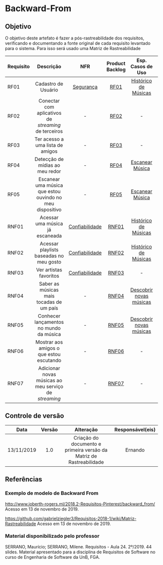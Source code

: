 # Backward-From

## Objetivo

O objetivo deste artefato é fazer a pós-rastreabilidade dos requisitos, verificando e documentando a fonte original de cada requisito levantado para o sistema. Para isso será usado uma Matriz de Rastreabilidade

| Requisito | Descrição | NFR |Product Backlog | Esp. Casos de Uso | Cenário | Léxico | MoSCoW | First Things First | Instrospecção | Análise de Protocolo/Observação | Questionário | Rich Picture | Brainstorming |
| :-------- | :-------: | :-: | :-------------: | :---------------: | :-----: | :----: | :----: | :----------------: | :-----------: | :---------------------: | :----------: | :----------: | :-----------: |
| RF01 | Cadastro de Usuário |  [Segurança](../modelagem/NFR#NFR-de-Segurança) | [RF01](../modelagem/backlog#Product-Backlog) | [Histórico de Músicas](../modelagem/especificacao_dcu#Histórico-de-músicas) | [C2](../modelagem/cenarios#C2) | [L05](../modelagem/lexicos) | [RF01](../modelagem/backlog) | - | - | - | - | - | - |
| RF02 | Conectar com aplicativos de _streaming_ de terceiros | - | [RF02](../modelagem/backlog#Product-Backlog) | - | [C9](../modelagem/cenarios#C9) | [L03](../modelagem/lexicos) | [RF02](../modelagem/backlog) | [Compartilhamento de músicas](../priorizacao/firstThingFirst) | [US06](../elicitacao/introspeccao) |  [RF04](../elicitacao/observacao#Requisitos-Funcionais) | - | [Rich Pictures](../pre-rastreabilidade/rich-pictures/index) | [RF12](../elicitacao/brainstorming#Requisitos-Funcionais) |
| RF03 | Ter acesso a uma lista de amigos | - | [RF03](../modelagem/backlog#Product-Backlog) | - | - | - | [RF03](../modelagem/backlog) | - | - |  - | - | - | - |
| RF04 | Detecção de mídias ao meu redor | - | [RF04](../modelagem/backlog) | [Escanear Música](../modelagem/especificacao_dcu#Escanear-música) | [C1](../modelagem/cenarios#C1) | [L01](../modelagem/lexicos) | [RF04](../modelagem/backlog) | [Buscar mídias](../priorizacao/firstThingFirst) | [US01](../elicitacao/introspeccao) | [RF01](../elicitacao/analise_protocolo) | [Q01](../elicitacao/questionario#Requisitos-elicitados) | [Rich Pictures](../pre-rastreabilidade/rich-pictures/index) | [RF01](../elicitacao/brainstorming) | 
| RF05 | Escanear uma música que estou ouvindo no meu dispositivo | - | [RF05](../modelagem/backlog) | [Escanear Música](../modelagem/especificacao_dcu#Escanear-música) | [C1](../modelagem/cenarios#C1) | [L01](../modelagem/lexicos) | [RF04](../modelagem/backlog) | [Buscar mídias](../priorizacao/firstThingFirst) | [US01](../elicitacao/introspeccao) | [RF01](../elicitacao/analise_protocolo) | [Q01](../elicitacao/questionario#Requisitos-elicitados) | [Rich Pictures](../pre-rastreabilidade/rich-pictures/index) | [RF01](../elicitacao/brainstorming) |
| RNF01 | Acessar uma música já escaneada | [Confiabilidade](../modelagem/NFR#NFR-de-Confiabilidade) | [RNF01](../modelagem/backlog) | [Histórico de Músicas](../modelagem/especificacao_dcu#Histórico-de-músicas) | [C3](../modelagem/cenarios#C3) | [L04](../modelagem/lexicos) | [RNF01](../modelagem/backlog) | [Armazenar músicas](../priorizacao/firstThingFirst) | [US02](../elicitacao/instrospeccao) | [RF03](../elicitacao/analise_protocolo#Requisitos-Funcionais) | [Q05](../elicitacao/questionario) | -| [RF03](../elicitacao/questionario) |
| RNF02 | Acessar playlists baseadas no meu gosto | [Confiabilidade](../modelagem/NFR#NFR-de-Confiabilidade) | [RNF02](../modelagem/backlog) | [Histórico de Músicas](../modelagem/especificacao_dcu#Histórico-de-músicas) | - | [L07](../modelagem/lexicos) | [RNF02](../modelagem/backlog) | [Recomendações de músicas e playlists](../priorizacao/firstThingFirst) | [US04](../elicitacao/instrospeccao) | - | [Q04](../elicitacao/questionario) | - | [RF08](../elicitacao/brainstorming) |
| RNF03 | Ver artistas favoritos | [Confiabilidade](../modelagem/NFR#NFR-de-Confiabilidade) | [RNF03](../modelagem/backlog) | - | [C5](../modelagem/cenarios) | - | [RNF03](../modelagem/backlog) | - | - | - | -| - | - |
| RNF04 | Saber as músicas mais tocadas de um país | - | [RNF04](../modelagem/backlog) | [Descobrir novas músicas](../modelagem/especificacao_dcu#descobrir-novas-músicas) | - | [L06](../modelagem/lexicos) | [RNF04](../modelagem/backlog) | - | [US03](../elicitacao/instrospeccao) | - | - | - | - |
| RNF05 | Conhecer lançamentos no mundo da música | - | [RNF05](../modelagem/backlog) | [Descobrir novas músicas](../modelagem/especificacao_dcu#descobrir-novas-músicas) | - | [L06](../modelagem/lexicos) | [RNF06](../modelagem/backlog) | - | [US04](../elicitacao/instrospeccao) | - | - | - | - |
| RNF06 | Mostrar aos amigos o que estou escutando | - | [RNF06](../modelagem/backlog) | - | [C9](../modelagem/cenarios) | - | [RNF06](../modelagem/backlog) | - | [US06](../elicitacao/introspeccao) | - | - | [Rich Pictures](../pre-rastreabilidade/rich-pictures/index) | [RF18](../elicitacao/brainstorming) | 
| RNF07 | Adicionar novas músicas ao meu serviço de _streaming_ | - | [RNF07](../modelagem/backlog) | - | [C10](../modelagem/cenarios) | [L08](../modelagem/lexicos) | [RNF07](../modelagem/backlog) | [Compartilhar músicas em outras plataformas](../priorizacao/firstThingFirst) | [US05](../elicitacao/instrospeccao) | [RQ04](../elicitacao/observacao) | - | [Rich Pictures](../pre-rastreabilidade/rich-pictures/index) | [RF20](../elicitacao/brainstorming) | 


## Controle de versão

|Data|Versão|Alteração|Responsável(eis)|
|:--:|:----:|:-------:|:---:|
| 13/11/2019 | 1.0 | Criação do documento e primeira versão da Matriz de Rastreabilidade | Ernando | 


## Referências

### Exemplo de modelo de Backward From

http://www.joberth-rogers.ml/2018.2-Requisitos-Pinterest/backward_from/ Acesso em 13 de novembro de 2019.

https://github.com/gabrielziegler3/Requisitos-2018-1/wiki/Matriz-Rastreabilidade Acesso em 13 de novembro de 2019.


### Material disponibilizado pelo professor

SERRANO, Maurício; SERRANO, Milene. Requisitos - Aula 24. 2º/2019. 44 slides. Material apresentado para a disciplina de Requisitos de Software no curso de Engenharia de Software da UnB, FGA.